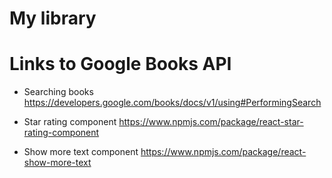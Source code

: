 # My library

# Links to Google Books API

- Searching books https://developers.google.com/books/docs/v1/using#PerformingSearch

- Star rating component https://www.npmjs.com/package/react-star-rating-component

- Show more text component https://www.npmjs.com/package/react-show-more-text
